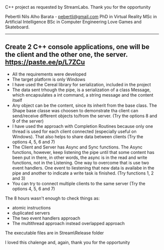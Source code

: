 C++ project as requested by StreamLabs. Thank you for the opportunity

Pebertli Nils Alho Barata - pebertli@gmail.com
PhD in Virtual Reality
MSc in Artificial Intelligence
BSc in Computer Engineering
Love Games and Skateboard.

-------------------------------------------------------------------------------------------------------------------------
Create 2 C++ console applications, one will be the client and the other one, the server. 
https://paste.ee/p/L7ZCu
-------------------------------------------------------------------------------------------------------------------------

- All the requirements were developed
- The target platform is only Windows
- I have used the Cereal library for serialization, included in the project
- The data sent trhough the pipe, is a serialization of a class Message, which encapsulates a int command, a string message and the content itself
- Any object can be the content, since its inherit from the base class.  The Shape base classe was choosen to demonstrate tha client can send/receive different objects to/from the server. (Try the options 8 and 9 of the server)
- I have used the approach with Completion Routines because only one thread is used for each client connected (especially useful on Windows). That also helps to share data between clients (Try the options 4, 5, 6 and 7)
- The Client and Server has Async and Sync functions. The Async functions, however, keep listening the pipe until that some content has been put in there, in other words, the async is in the read and write functions, not in the Listening. One way to overcome that is use two event handlers. One event to liestening that new data is availabe in the pipe and another to indicate a write task is finished. (Try functions 1, 2 and 3)
- You can try to connect multiple clients to the same server (Try the options 4, 5, 6 and 7)

The 8 hours wasn't enough to check things as:
- atomic instructions
- duplicated servers
- The two event handlers approach
- The multithread approach instead overlapped approach

The executable files are in Stream\Release folder

I loved this chalenge and, again, thank you for the opportunity

